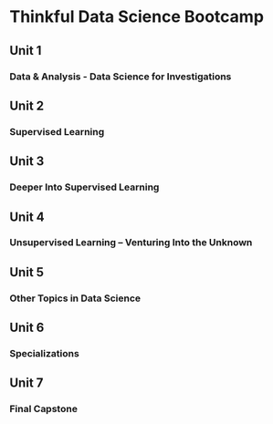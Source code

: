 # Thinkful Data Science Bootcamp

## Unit 1
### Data & Analysis - Data Science for Investigations

## Unit 2
### Supervised Learning

## Unit 3
### Deeper Into Supervised Learning

## Unit 4
### Unsupervised Learning – Venturing Into the Unknown

## Unit 5
### Other Topics in Data Science

## Unit 6
### Specializations

## Unit 7
### Final Capstone
